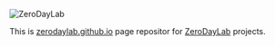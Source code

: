 ![ZeroDayLab](http://zerodaylab.com/images/zero_day_lab_logo.jpg "ZeroDayLab Logo")

This is  [zerodaylab.github.io](http://zerodaylab.github.io) page repositor for [ZeroDayLab](http://zerodaylab.com) projects.
